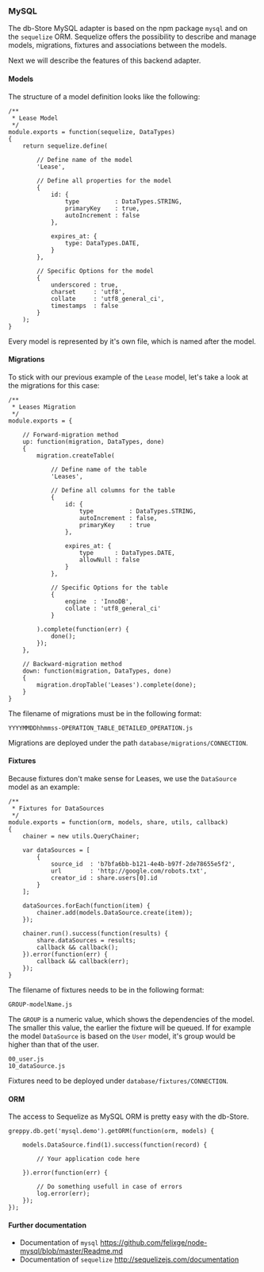### MySQL

The db-Store MySQL adapter is based on the npm package ``mysql`` and on the
``sequelize`` ORM. Sequelize offers the possibility to describe and manage models,
migrations, fixtures and associations between the models.

Next we will describe the features of this backend adapter.

#### Models

The structure of a model definition looks like the following:

    /**
     * Lease Model
     */
    module.exports = function(sequelize, DataTypes)
    {
        return sequelize.define(

            // Define name of the model
            'Lease',

            // Define all properties for the model
            {
                id: {
                    type          : DataTypes.STRING,
                    primaryKey    : true,
                    autoIncrement : false
                },

                expires_at: {
                    type: DataTypes.DATE,
                }
            },

            // Specific Options for the model
            {
                underscored : true,
                charset     : 'utf8',
                collate     : 'utf8_general_ci',
                timestamps  : false
            }
        );
    }

Every model is represented by it's own file, which is named after the model.

#### Migrations

To stick with our previous example of the ``Lease`` model, let's take a look at
the migrations for this case:

    /**
     * Leases Migration
     */
    module.exports = {

        // Forward-migration method
        up: function(migration, DataTypes, done)
        {
            migration.createTable(

                // Define name of the table
                'Leases',

                // Define all columns for the table
                {
                    id: {
                        type          : DataTypes.STRING,
                        autoIncrement : false,
                        primaryKey    : true
                    },

                    expires_at: {
                        type      : DataTypes.DATE,
                        allowNull : false
                    }
                },

                // Specific Options for the table
                {
                    engine  : 'InnoDB',
                    collate : 'utf8_general_ci'
                }

            ).complete(function(err) {
                done();
            });
        },

        // Backward-migration method
        down: function(migration, DataTypes, done)
        {
            migration.dropTable('Leases').complete(done);
        }
    }

The filename of migrations must be in the following format:

    YYYYMMDDhhmmss-OPERATION_TABLE_DETAILED_OPERATION.js

Migrations are deployed under the path ``database/migrations/CONNECTION``.

#### Fixtures

Because fixtures don't make sense for Leases, we use the ``DataSource`` model as
an example:

    /**
     * Fixtures for DataSources
     */
    module.exports = function(orm, models, share, utils, callback)
    {
        chainer = new utils.QueryChainer;

        var dataSources = [
            {
                source_id  : 'b7bfa6bb-b121-4e4b-b97f-2de78655e5f2',
                url        : 'http://google.com/robots.txt',
                creator_id : share.users[0].id
            }
        ];

        dataSources.forEach(function(item) {
            chainer.add(models.DataSource.create(item));
        });

        chainer.run().success(function(results) {
            share.dataSources = results;
            callback && callback();
        }).error(function(err) {
            callback && callback(err);
        });
    }

The filename of fixtures needs to be in the following format:

    GROUP-modelName.js

The ``GROUP`` is a numeric value, which shows the dependencies of the model.
The smaller this value, the earlier the fixture will be queued.
If for example the model ``DataSource`` is based on the ``User`` model, it's
group would be higher than that of the user.

    00_user.js
    10_dataSource.js

Fixtures need to be deployed under ``database/fixtures/CONNECTION``.

#### ORM

The access to Sequelize as MySQL ORM is pretty easy with the db-Store.

    greppy.db.get('mysql.demo').getORM(function(orm, models) {

        models.DataSource.find(1).success(function(record) {

            // Your application code here

        }).error(function(err) {

            // Do something usefull in case of errors
            log.error(err);
        });
    });

#### Further documentation

* Documentation of ``mysql`` https://github.com/felixge/node-mysql/blob/master/Readme.md
* Documentation of ``sequelize`` http://sequelizejs.com/documentation

